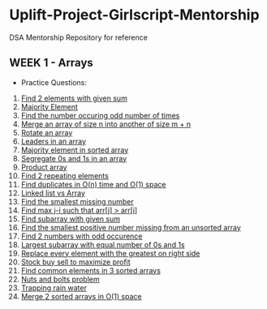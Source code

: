 # Uplift-Project-Girlscript-Mentorship
DSA Mentorship Repository for reference

## WEEK 1 - Arrays
- Practice Questions:
1.	[Find 2 elements with given sum](http://www.geeksforgeeks.org/write-a-c-program-that-given-a-set-a-of-n-numbers-and-another-number-x-determines-whether-or-not-there-exist-two-elements-in-s-whose-sum-is-exactly-x/)</br>
2.	[Majority Element](http://www.geeksforgeeks.org/majority-element/)</br>
3.	[Find the number occuring odd number of times](http://www.geeksforgeeks.org/find-the-number-occurring-odd-number-of-times/)</br>
4.	[Merge an array of size n into another of size m + n](http://www.geeksforgeeks.org/merge-one-array-of-size-n-into-another-one-of-size-mn/)</br>
5.	[Rotate an array](http://www.geeksforgeeks.org/program-for-array-rotation-continued-reversal-algorithm/)</br>
6.	[Leaders in an array](http://www.geeksforgeeks.org/leaders-in-an-array/)</br>
7.	[Majority element in sorted array](http://www.geeksforgeeks.org/check-for-majority-element-in-a-sorted-array/)</br>
8.	[Segregate 0s and 1s in an array](http://www.geeksforgeeks.org/segregate-0s-and-1s-in-an-array-by-traversing-array-once/)</br>
9.	[Product array](http://www.geeksforgeeks.org/a-product-array-puzzle/)</br>
10.	[Find 2 repeating elements](http://www.geeksforgeeks.org/find-the-two-repeating-elements-in-a-given-array/)</br>
11.	[Find duplicates in O(n) time and O(1) space](http://www.geeksforgeeks.org/find-duplicates-in-on-time-and-constant-extra-space/)</br>
12.	[Linked list vs Array]()</br>
13.	[Find the smallest missing number]()</br>
14.	[Find max j-i such that arr[j] > arr[i]]()</br>
15.	[Find subarray with given sum]()</br>
16.	[Find the smallest positive number missing from an unsorted array]()</br>
17.	[Find 2 numbers with odd occurence]()</br>
18.	[Largest subarray with equal number of 0s and 1s]()</br>
19.	[Replace every element with the greatest on right side]()</br>
20.	[Stock buy sell to maximize profit]()</br>
21.	[Find common elements in 3 sorted arrays]()</br>
22.	[Nuts and bolts problem]()</br>
23.	[Trapping rain water]()</br>
24.	[Merge 2 sorted arrays in O(1) space]()</br>
